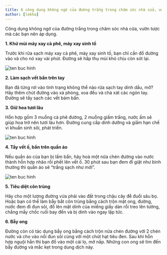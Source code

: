 ```yaml
---
title: 6 công dụng không ngờ của đường trắng trong chăm sóc nhà cửa, vườn tược
author: [lekha]
---
```

Công dụng không ngờ của đường trắng trong chăm sóc nhà cửa, vườn tược mà các bạn nên áp dụng.

**1. Khử mùi máy xay cà phê, máy xay sinh tố**

Trước khi rửa sạch máy xay cà phê, máy xay sinh tố, bạn chỉ cần đổ đường vào và cho nó xay vài phút. Đường sẽ hấp thụ mùi khó chịu còn sót lại.



![ten buc hinh](https://eva-img.24hstatic.com/upload/4-2017/images/2017-10-27/6-cong-dung-bat-ngo-cua-duong-trang-trong-cham-soc-nha-cua-vuon-tuoc-nhung-cong-dung-cua-duong5-1509109463-width660height427.jpg "ten buc hinh")

**2. Làm sạch vết bẩn trên tay**

Bạn đã từng rơi vào tình trạng không thể nào rửa sạch tay dính dầu, mỡ? Hãy thêm chút đường vào xà phòng, xoa đều và chà xát các ngón tay. Đường sẽ tẩy sạch các vết bám bẩn.

**3. Giữ hoa tươi lâu**

Hỗn hợp gồm 3 muỗng cà phê đường, 2 muỗng giấm trắng, nước ấm sẽ giúp hoa trở nên tươi lâu hơn. Đường cung cấp dinh dưỡng và giấm hạn chế vi khuẩn sinh sôi, phát triển.

![ten buc hinh](https://eva-img.24hstatic.com/upload/4-2017/images/2017-10-27/6-cong-dung-bat-ngo-cua-duong-trang-trong-cham-soc-nha-cua-vuon-tuoc-6-1421464593romanticfloralarrangement3-dbnf-142165-1509109672-width660height924.jpg "ten buc hinh")


**4. Tẩy vết ố, bẩn trên quần áo**

Nếu quần áo của bạn bị lấm bẩn, hãy hoà một nửa chén đường vào nước thành hỗn hợp nhão rồi phết lên vết ố. 30 phút sau bạn đem đi giặt như bình thường thì quần áo sẽ “trắng sạch như mới”.


![ten buc hinh](https://eva-img.24hstatic.com/upload/4-2017/images/2017-10-27/6-cong-dung-bat-ngo-cua-duong-trang-trong-cham-soc-nha-cua-vuon-tuoc-cach-tay-vet-do-cung-dau-nhat-tren-quan-ao-1-1509110533-width660height401.jpg "ten buc hinh")

**5. Tiêu diệt côn trùng**

Hãy cho một lượng đường vừa phải vào đất trong chậu cây để đuổi sâu bọ. Hoặc bạn có thể làm bẫy bắt côn trùng bằng cách trộn mật ong, đường, nước đem đi đun sôi, đổ lên mặt dính của miếng giấy dán rồi treo lên tường, chẳng mấy chốc ruồi bay đến và bị dính vào ngay lập tức.

**6. Bẫy ong**

Đường còn có tác dụng bẫy ong bằng cách trộn nửa chén đường với 2 chén nước và cho vào nồi đun sôi cùng với một chút hạt tiêu đen. Sau khi hỗn hợp nguội hẳn thì bạn đổ vào một cái lọ, mở nắp. Những con ong sẽ tìm đến bẫy đường và mắc kẹt trong dung dịch này.


